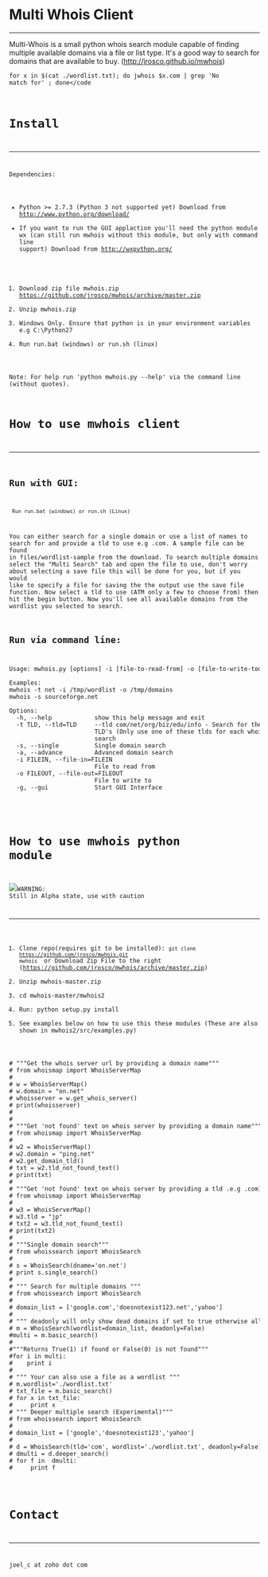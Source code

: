 Multi Whois Client
=====
*** 

Multi-Whois is a small python whois search module capable of finding multiple available domains via a file or list type. It's a good way to search for domains that are available to buy. (http://jrosco.github.io/mwhois)

<code>for x in $(cat ./wordlist.txt); do jwhois $x.com | grep 'No match for' ; done</code

Install 
====
***

Dependencies:
* Python >= 2.7.3 (Python 3 not supported yet) Download from http://www.python.org/download/
* If you want to run the GUI applaction you'll need the python module wx (can still run mwhois without this module, but only with command line support) Download from http://wxpython.org/

1. Download zip file mwhois.zip https://github.com/jrosco/mwhois/archive/master.zip
2. Unzip mwhois.zip 
3. Windows Only. Ensure that python is in your environment variables e.g C:\Python27 
3. Run run.bat (windows) or run.sh (linux)

Note: For help run 'python mwhois.py --help' via the command line (without quotes). 

How to use mwhois client 
====

* * * 

Run with GUI: 
---
<code> Run run.bat (windows) or run.sh (Linux) </code>

You can either search for a single domain or use a list of names to search for and provide a tld to use e.g .com. A sample file can be found in files/wordlist-sample from the download. To search multiple domains select the "Multi Search" tab and open the file to use, don't worry about selecting a save file this will be done for you, but if you would like to specify a file for saving the the output use the save file function. Now select a tld to use (ATM only a few to choose from) then hit the begin button. Now you'll see all available domains from the wordlist you selected to search.  


Run via command line: 
---
<pre>
Usage: mwhois.py [options] -i [file-to-read-from] -o [file-to-write-too] 
 
Examples:
mwhois -t net -i /tmp/wordlist -o /tmp/domains
mwhois -s sourceforge.net

Options:
  -h, --help            show this help message and exit
  -t TLD, --tld=TLD     --tld com/net/org/biz/edu/info - Search for these
                        TLD's (Only use one of these tlds for each whois
                        search
  -s, --single          Single domain search
  -a, --advance         Advanced domain search
  -i FILEIN, --file-in=FILEIN
                        File to read from
  -o FILEOUT, --file-out=FILEOUT
                        File to write to
  -g, --gui             Start GUI Interface

</pre>

How to use mwhois python module 
====
![](http://www.dojoportal.com/static/site-images/icons/warn-icon.gif)WARNING: Still in Alpha state, use with caution

* * * 
1. Clone repo(requires git to be installed): <code>git clone https://github.com/jrosco/mwhois.git mwhois </code>
   or
   Download Zip File to the right (https://github.com/jrosco/mwhois/archive/master.zip)
2. Unzip mwhois-master.zip
3. cd mwhois-master/mwhois2
4. Run: python setup.py install
5. See examples below on how to use this these modules (These are also shown in mwhois2/src/examples.py)

<pre>
# """Get the whois server url by providing a domain name"""
# from whoismap import WhoisServerMap
#  
# w = WhoisServerMap()
# w.domain = "on.net"
# whoisserver = w.get_whois_server()
# print(whoisserver)
#  
#  
# """Get 'not found' text on whois server by providing a domain name"""
# from whoismap import WhoisServerMap
# 
# w2 = WhoisServerMap()
# w2.domain = "ping.net"
# w2.get_domain_tld()
# txt = w2.tld_not_found_text()
# print(txt)
# 
# """Get 'not found' text on whois server by providing a tld .e.g .com)"""
# from whoismap import WhoisServerMap
# 
# w3 = WhoisServerMap()
# w3.tld = "jp"
# txt2 = w3.tld_not_found_text()
# print(txt2)
# 
# """Single domain search"""
# from whoissearch import WhoisSearch
# 
# s = WhoisSearch(dname='on.net')
# print s.single_search()
# 
# """ Search for multiple domains """
# from whoissearch import WhoisSearch
#   
# domain_list = ['google.com','doesnotexist123.net','yahoo']
#   
# """ deadonly will only show dead domains if set to true otherwise all domains are shown """
# m = WhoisSearch(wordlist=domain_list, deadonly=False)
#multi = m.basic_search()
#  
#"""Returns True(1) if found or False(0) is not found"""
#for i in multi:
#    print i
#  
# """ Your can also use a file as a wordlist """
# m.wordlist='./wordlist.txt'
# txt_file = m.basic_search()
# for x in txt_file:
#     print x
# """ Deeper multiple search (Experimental)"""
# from whoissearch import WhoisSearch
# 
# domain_list = ['google','doesnotexist123','yahoo']
# 
# d = WhoisSearch(tld='com', wordlist='./wordlist.txt', deadonly=False)
# dmulti = d.deeper_search()
# for f in  dmulti:
#     print f
</pre>


Contact
===
***

joel_c at zoho dot com
